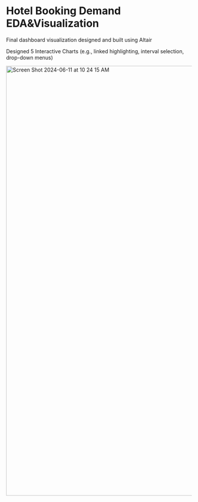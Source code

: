 # Hotel Booking Demand EDA&Visualization
Final dashboard visualization designed and built using Altair <br>

Designed 5 Interactive Charts (e.g., linked highlighting, interval selection, drop-down menus)

<img width="1163" alt="Screen Shot 2024-06-11 at 10 24 15 AM" src="https://github.com/oliviahe0111/Hotel-Booking-Demand-EDA-Visualization/assets/67666346/95d42dc6-65f2-441b-a2b0-2b8d37468a76">
